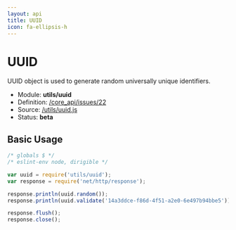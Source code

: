 ```yaml
---
layout: api
title: UUID
icon: fa-ellipsis-h
---
```


UUID
===

UUID object is used to generate random universally unique identifiers.

- Module: **utils/uuid**
- Definition: [/core_api/issues/22](https://github.com/dirigiblelabs/core_api/issues/22)
- Source: [/utils/uuid.js](https://github.com/dirigiblelabs/core_api/blob/master/core_api/ScriptingServices/utils/uuid.js)
- Status: **beta**

Basic Usage
---

```javascript
/* globals $ */
/* eslint-env node, dirigible */

var uuid = require('utils/uuid');
var response = require('net/http/response');

response.println(uuid.random());
response.println(uuid.validate('14a3ddce-f86d-4f51-a2e0-6e497b94bbe5'));

response.flush();
response.close();
```
